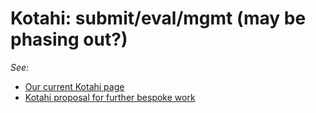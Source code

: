 # Kotahi: submit/eval/mgmt (may be phasing out?)

_See:_

* [Our current Kotahi page](https://unjournaldev.cloud68.co/login)
* [Kotahi proposal for further bespoke work](https://docs.google.com/document/d/1copwUJrepfNmaFZM6YULGAzCdwX6BycbCvDj5QTG8UM/edit#heading=h.z1tkv7563y74)
